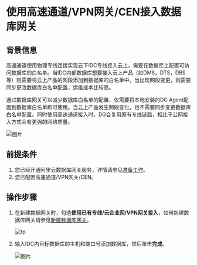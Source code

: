 # 使用高速通道/VPN网关/CEN接入数据库网关

## 背景信息

高速通道使用物理专线连接实现云下IDC专线接入云上，需要在数据库上配置可访问数据库的白名单。当IDC内部数据库想要接入云上产品（如DMS，DTS，DBS等）则需要将云上产品的网段添加到数据库的白名单中。当出现网段变更，则需要同步更改数据库白名单配置，运维成本比较高。

通过数据库网关可以减少数据库白名单的配置，仅需要将本地安装的DG Agent配置到数据库白名单即可使用。当云上产品发生网段变化，也不需要同步变更数据库白名单配置。同时使用高速通道接入时，DG会复用原有专线链路，相比于公网接入方式会有更强的网络质量。

![图片](https://static-aliyun-doc.oss-accelerate.aliyuncs.com/assets/img/zh-CN/8576330061/p167479.png)

## 前提条件

1.  您已经开通阿里云数据库网关服务，详情请参见[准备工作](/cn.zh-CN/用户指南/准备工作.md)。
2.  您已配置高速通道/VPN网关/CEN。

## 操作步骤

1.  在新建数据网关时，勾选**使用已有专线/云企业网/VPN网关接入**，如何新建数据库网关请参见[新建数据库网关](/cn.zh-CN/用户指南/新建数据库网关.md)。

    ![tp](https://static-aliyun-doc.oss-accelerate.aliyuncs.com/assets/img/zh-CN/8576330061/p167407.png)

2.  输入IDC内目标数据库的主机和端口号添加数据库，然后单击**完成**。

    ![图片](https://static-aliyun-doc.oss-accelerate.aliyuncs.com/assets/img/zh-CN/8576330061/p167410.png)


